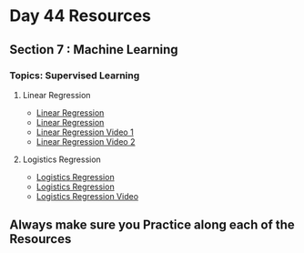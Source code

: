 # Day 44 Resources 

## Section 7 : Machine Learning

### Topics: Supervised Learning

1. Linear Regression
    * [Linear Regression](https://www.geeksforgeeks.org/ml-linear-regression/#:~:text=Linear%20Regression%20is%20a%20machine,relationship%20between%20variables%20and%20forecasting.)
    * [Linear Regression](https://www.analyticsvidhya.com/blog/2021/05/all-you-need-to-know-about-your-first-machine-learning-model-linear-regression/)
    * [Linear Regression Video 1](https://www.youtube.com/watch?v=nk2CQITm_eo&t=7s)
    * [Linear Regression Video 2](https://www.youtube.com/watch?v=E5RjzSK0fvY)




2. Logistics Regression
    * [Logistics Regression](https://www.javatpoint.com/logistic-regression-in-machine-learning)
    * [Logistics Regression](https://www.geeksforgeeks.org/understanding-logistic-regression/)
    * [Logistics Regression Video](https://www.youtube.com/watch?v=VCJdg7YBbAQ)


## Always make sure you Practice along each of the Resources 


